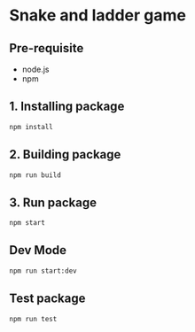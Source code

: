 # Snake and ladder game

## Pre-requisite

- node.js
- npm

## 1. Installing package

```bash
npm install
```

## 2. Building package

```bash
npm run build
```

## 3. Run package

```bash
npm start
```

## Dev Mode

```bash
npm run start:dev
```

## Test package

```bash
npm run test
```
